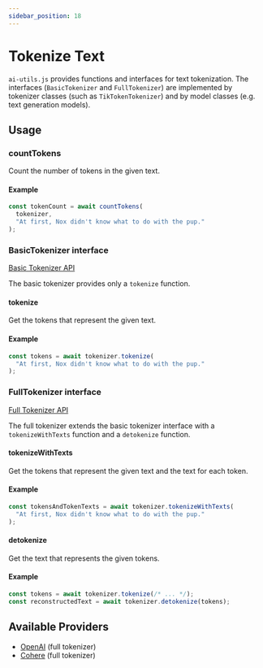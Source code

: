 ```yaml
---
sidebar_position: 18
---
```


# Tokenize Text

`ai-utils.js` provides functions and interfaces for text tokenization. The interfaces (`BasicTokenizer` and `FullTokenizer`) are implemented by tokenizer classes (such as `TikTokenTokenizer`) and by model classes (e.g. text generation models).

## Usage

### countTokens

Count the number of tokens in the given text.

#### Example

```ts
const tokenCount = await countTokens(
  tokenizer,
  "At first, Nox didn't know what to do with the pup."
);
```

### BasicTokenizer interface

[Basic Tokenizer API](/api/interfaces/BasicTokenizer)

The basic tokenizer provides only a `tokenize` function.

#### tokenize

Get the tokens that represent the given text.

#### Example

```ts
const tokens = await tokenizer.tokenize(
  "At first, Nox didn't know what to do with the pup."
);
```

### FullTokenizer interface

[Full Tokenizer API](/api/interfaces/FullTokenizer)

The full tokenizer extends the basic tokenizer interface with a `tokenizeWithTexts` function and a `detokenize` function.

#### tokenizeWithTexts

Get the tokens that represent the given text and the text for each token.

#### Example

```ts
const tokensAndTokenTexts = await tokenizer.tokenizeWithTexts(
  "At first, Nox didn't know what to do with the pup."
);
```

#### detokenize

Get the text that represents the given tokens.

#### Example

```ts
const tokens = await tokenizer.tokenize(/* ... */);
const reconstructedText = await tokenizer.detokenize(tokens);
```

## Available Providers

- [OpenAI](/integration/model-provider/openai) (full tokenizer)
- [Cohere](/integration/model-provider/cohere) (full tokenizer)
